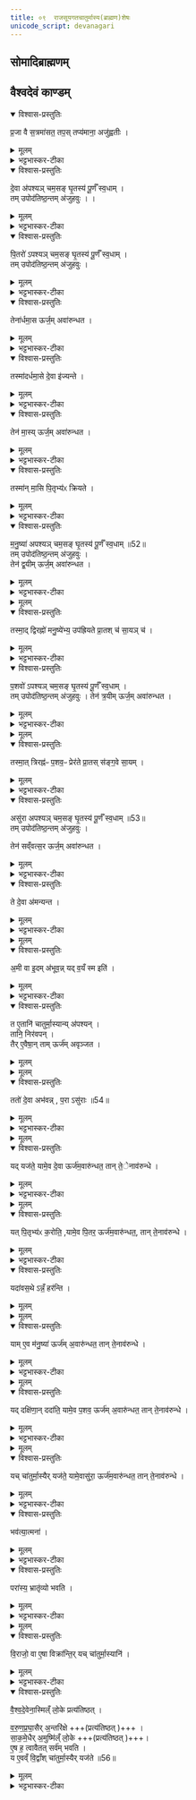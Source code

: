 ```yaml
---
title: ०९  राजसूयगतचातुर्मास्य(ब्राह्मण)शेषः
unicode_script: devanagari
---
```

## सोमादिब्राह्मणम्   


## वैश्वदेवं काण्डम्   

<details open><summary>विश्वास-प्रस्तुतिः</summary>

प्र॒जा वै स॒त्रमा॑सत॒ तप॒स् तप्य॑माना॒ अजु॑ह्वतीः ।  
</details>

<details><summary>मूलम्</summary>

प्र॒जा वै स॒त्रमा॑सत॒ तप॒स् तप्य॑माना॒ अजु॑ह्वतीः ।  
</details>

<details><summary>भट्टभास्कर-टीका</summary>

1 अथ राजसूयब्राह्मणशेषः, चातुर्मास्यानां राजसूय एवोत्पत्तेः॥ 'प्रजा वै सत्रत्तमासत' इति द्वावनुवाकौ वैश्वदेवं काण्डम् ॥

प्रजाः वक्ष्यमाणा देवादयः सर्वे संहत्य सत्रमासत सत्रासनं कुवन्त इव दीर्घकालं सहासत किं कुर्वन्तः तपस्तप्यमानाः गार्हस्थ्ये स्थित्वा उपवासादीनि तपांसि कुर्वत्यः अजुह्वतीः अजुह्वत्यः होमं कंचिदप्यकुर्वाणा आस्त । 'तपस्तपः कर्मकस्यैव'इत्यात्मनेपदम् ।
</details>

<details open><summary>विश्वास-प्रस्तुतिः</summary>

दे॒वा अ॑पश्यञ् चम॒सङ् घृ॒तस्य॑ पू॒र्णँ स्व॒धाम् ।  
तम् उपोद॑तिष्ठ॒न्तम् अ॑जुहवुः ।   ।  
</details>

<details><summary>मूलम्</summary>

दे॒वा अ॑पश्यञ् चम॒सङ् घृ॒तस्य॑ पू॒र्णँ स्व॒धाम् ।  
तम् उपोद॑तिष्ठ॒न्तम् अ॑जुहवुः ।   ।  
</details>

<details><summary>भट्टभास्कर-टीका</summary>

अथ तासां देवतानां मध्ये देवाश्चमसं पात्रं घृतस्य पूर्णं स्वधां अमृतात्मकं स्वस्यात्मनो धारकं वा । दधातेर्विच्, 'पूरणगुण'इति षष्ठीसमासप्रतिषेधेन षष्ठी ज्ञापिता । ईदृशं चमसं तपःप्रभावादाविर्भूतं अपश्यन् ।
</details>

<details open><summary>विश्वास-प्रस्तुतिः</summary>

पि॒तरो॑ ऽपश्यञ् चम॒सङ् घृ॒तस्य॑ पू॒र्णँ स्व॒धाम् ।  
तम् उपोद॑तिष्ठ॒न्तम् अ॑जुहवुः ।  
</details>

<details><summary>मूलम्</summary>

पि॒तरो॑ ऽपश्यञ् चम॒सङ् घृ॒तस्य॑ पू॒र्णँ स्व॒धाम् ।  
तम् उपोद॑तिष्ठ॒न्तम् अ॑जुहवुः ।  
</details>

<details><summary>भट्टभास्कर-टीका</summary>

अथ तं द्रष्टुं उपोदतिष्ठन् समीपतो होतुमुद्यताः अथ अजुहवुश्च तम् ।
</details>

<details open><summary>विश्वास-प्रस्तुतिः</summary>

तेना॑र्धमा॒स ऊर्ज॒म् अवा॑रुन्धत ।  
</details>

<details><summary>मूलम्</summary>

तेना॑र्धमा॒स ऊर्ज॒म् अवा॑रुन्धत ।  
</details>

<details><summary>भट्टभास्कर-टीका</summary>

तेन च होमेन अर्धमासे ऊर्जं अन्नं अवारुन्धत लब्धवन्तः । सामर्थ्याद्वीप्स्यते अर्धमासेअर्धमासे ।
</details>

<details open><summary>विश्वास-प्रस्तुतिः</summary>

तस्मा॑दर्धमा॒से दे॒वा इ॑ज्यन्ते ।  
</details>

<details><summary>मूलम्</summary>

तस्मा॑दर्धमा॒से दे॒वा इ॑ज्यन्ते ।  
</details>

<details><summary>भट्टभास्कर-टीका</summary>

तस्मादर्धमासे पौर्णमास्याममावावास्यायां च देवा इज्यन्ते । एवं सर्वत्र वेदितव्यम् ॥
</details>

<details open><summary>विश्वास-प्रस्तुतिः</summary>

तेन॑ मा॒स्य् ऊर्ज॒म् अवा॑रुन्धत ।  
</details>

<details><summary>मूलम्</summary>

तेन॑ मा॒स्य् ऊर्ज॒म् अवा॑रुन्धत ।  
</details>

<details><summary>भट्टभास्कर-टीका</summary>

2 पितरो मासि अन्नं अवारुन्धत ।
</details>

<details open><summary>विश्वास-प्रस्तुतिः</summary>

तस्मा॑न् मा॒सि पि॒तृभ्य॑ᳵ क्रियते ।  
</details>

<details><summary>मूलम्</summary>

तस्मा॑न् मा॒सि पि॒तृभ्य॑ᳵ क्रियते ।  
</details>

<details><summary>भट्टभास्कर-टीका</summary>

तस्मान्मासि पितृभ्यः क्रियते मासिमासि पिण्डपितृयज्ञः क्रियते ।'पद्दन्नादिना मासस्य मास्भावः । 'ऊदिडम्'इत्यादिना विभक्तेरुदात्तत्वम् ॥
</details>

<details open><summary>विश्वास-प्रस्तुतिः</summary>

म॒नु॒ष्या॑ अपश्यञ् चम॒सङ् घृ॒तस्य॑ पू॒र्णँ स्व॒धाम् ॥52॥  
तम् उपोद॑तिष्ठ॒न्तम् अ॑जुहवुः ।  
तेन॑ द्व॒यीम् ऊर्ज॒म् अवा॑रुन्धत ।  
</details>

<details><summary>मूलम्</summary>

म॒नु॒ष्या॑ अपश्यञ् चम॒सङ् घृ॒तस्य॑ पू॒र्णँ स्व॒धाम् ॥52॥  
तम् उपोद॑तिष्ठ॒न्तम् अ॑जुहवुः ।  
तेन॑ द्व॒यीम् ऊर्ज॒म् अवा॑रुन्धत ।  
</details>

<details><summary>भट्टभास्कर-टीका</summary>

3 मनुष्या द्वयीं ऊर्जं अन्नं अवारुन्धत । द्वावयवावस्य कालद्वयसम्बन्धात् । 'द्वित्रिभ्यां तयस्यायज्वा'स्थानिवद्भावेन तयबन्ततया उदात्तनिवृत्तिस्वरेण ङीपि उदात्तत्वम् ।
</details>


<details><summary>मूलम्</summary>

तस्मा॒द् द्विरह्नो॑ मनु॒ष्ये॑भ्य॒ उप॑ह्रियते ।
प्रा॒तश् च॑ सा॒यञ् च॑ ।
</details>

<details open><summary>विश्वास-प्रस्तुतिः</summary>

तस्मा॒द् द्विरह्नो॑ मनु॒ष्ये॑भ्य॒ उप॑ह्रियते प्रा॒तश् च॑ सा॒यञ् च॑ ।  
</details>

<details><summary>मूलम्</summary>

तस्मा॒द् द्विरह्नो॑ मनु॒ष्ये॑भ्य॒ उप॑ह्रियते प्रा॒तश् च॑ सा॒यञ् च॑ ।  
</details>

<details><summary>भट्टभास्कर-टीका</summary>

तस्मान्मनुष्येभ्यः एकस्य अह्नः अहोरात्रस्य द्विरुपह्रियते प्रातश्च सायं च प्रतिदिवसमह्नि रात्रौ च ॥
</details>

<details open><summary>विश्वास-प्रस्तुतिः</summary>

प॒शवो॑ ऽपश्यञ् चम॒सङ् घृ॒तस्य॑ पू॒र्णँ स्व॒धाम् ।  
तम् उपोद॑तिष्ठ॒न्तम् अ॑जुहवुः ।
तेन॑ त्र॒यीम् ऊर्ज॒म् अवा॑रुन्धत ।  
</details>

<details><summary>मूलम्</summary>

प॒शवो॑ ऽपश्यञ् चम॒सङ् घृ॒तस्य॑ पू॒र्णँ स्व॒धाम् ।  
तम् उपोद॑तिष्ठ॒न्तम् अ॑जुहवुः ।
तेन॑ त्र॒यीम् ऊर्ज॒म् अवा॑रुन्धत ।  
</details>

<details><summary>भट्टभास्कर-टीका</summary>

4 पशवः त्रयीं त्र्यवयवां ऊर्जं अन्नं अवारुन्धत ।
</details>


<details><summary>मूलम्</summary>

तस्मा॒त् त्रिरह्न॑ᳶ प॒शव॒ᳶ प्रेर॑ते ।
प्रा॒तस् स॑ङ्ग॒वे सा॒यम् ।
</details>

<details open><summary>विश्वास-प्रस्तुतिः</summary>

तस्मा॒त् त्रिरह्न॑ᳶ प॒शव॒ᳶ प्रेर॑ते प्रा॒तस् स॑ङ्ग॒वे सा॒यम् ।  
</details>

<details><summary>मूलम्</summary>

तस्मा॒त् त्रिरह्न॑ᳶ प॒शव॒ᳶ प्रेर॑ते प्रा॒तस् स॑ङ्ग॒वे सा॒यम् ।  
</details>

<details><summary>भट्टभास्कर-टीका</summary>

तस्मादह्नस्त्रिः प्रेरते पशवश्चरणार्थं प्रतिष्ठन्ते प्रातस्सङ्गवे सायं च । एभिः त्रिभिः विभागैः दिवसो भवति नैतद्व्यतिरिक्तः कश्चिद्दिवसांशः । तस्मात् सामर्थ्यात् सर्वमहश्चरन्ति पशव इत्युक्तं भवति । ततस्सति अत्यन्तसंयोगे संख्याविशेषोपादानस्य तद्विरोधित्वात् द्वितीयाभवे संबन्धसामान्ये षष्ठ्येव । ईर गतौ, आदादिकः अनुदात्तेत् ॥
</details>

<details open><summary>विश्वास-प्रस्तुतिः</summary>

असु॑रा अपश्यञ् चम॒सङ् घृ॒तस्य॑ पू॒र्णँ स्व॒धाम् ॥53॥  
तम् उपोद॑तिष्ठ॒न्तम् अ॑जुहवुः ।     

तेन॑ सव्ँवत्स॒र ऊर्ज॒म् अवा॑रुन्धत ।  
</details>

<details><summary>मूलम्</summary>

असु॑रा अपश्यञ् चम॒सङ् घृ॒तस्य॑ पू॒र्णँ स्व॒धाम् ॥53॥  
तम् उपोद॑तिष्ठ॒न्तम् अ॑जुहवुः ।     

तेन॑ सव्ँवत्स॒र ऊर्ज॒म् अवा॑रुन्धत ।  
</details>

<details><summary>भट्टभास्कर-टीका</summary>

5 असुराः संवत्सरे अन्नमलभन्त संवत्सरेऽन्तर्भावितान्नाः सकृत् संवत्सरे भुञ्जते ।
</details>

<details open><summary>विश्वास-प्रस्तुतिः</summary>

ते दे॒वा अ॑मन्यन्त ।  
</details>

<details><summary>मूलम्</summary>

ते दे॒वा अ॑मन्यन्त ।  
</details>

<details><summary>भट्टभास्कर-टीका</summary>

अथ तथाविधानसुरान् पश्यन्तः ते देवा अमन्यन्त ।
</details>


<details><summary>मूलम्</summary>

अ॒मी वा इ॒दम॑भूवन् । यद्व॒यँ स्म इति॑ ।
</details>

<details open><summary>विश्वास-प्रस्तुतिः</summary>

अ॒मी वा इ॒दम् अ॑भूव॒न्न् यद् व॒यँ स्म इति॑ ।  
</details>

<details><summary>मूलम्</summary>

अ॒मी वा इ॒दम् अ॑भूव॒न्न् यद् व॒यँ स्म इति॑ ।  
</details>

<details><summary>भट्टभास्कर-टीका</summary>

अमी असुरा इदं सर्वं अभूवन् यद्वयं स्मः । एभिः अपहृतं अस्मदैश्वर्यमिति यावत् ॥
</details>

<details open><summary>विश्वास-प्रस्तुतिः</summary>

त ए॒तानि॑ चातुर्मा॒स्यान्य् अ॑पश्यन् ।  
तानि॒ निर॑वपन् ।  
तैर् ए॒वैषा॒न् ताम् ऊर्ज॑म् अवृञ्जत ।  
</details>

<details><summary>मूलम्</summary>

त ए॒तानि॑ चातुर्मा॒स्यान्य् अ॑पश्यन् ।  
तानि॒ निर॑वपन् ।  
तैर् ए॒वैषा॒न् ताम् ऊर्ज॑म् अवृञ्जत ।  
</details>


<details><summary>मूलम्</summary>

ततो॑ दे॒वा अभ॑वन् ।
पराऽसु॑राः ॥54॥  
</details>

<details open><summary>विश्वास-प्रस्तुतिः</summary>

ततो॑ दे॒वा अभ॑वन्न् , प॒रा ऽसु॑राः ॥54॥  
</details>

<details><summary>मूलम्</summary>

ततो॑ दे॒वा अभ॑वन्न् , प॒रा ऽसु॑राः ॥54॥  
</details>

<details><summary>भट्टभास्कर-टीका</summary>

6 त एतानीत्यादि ॥ गतम् ॥
</details>


<details><summary>मूलम्</summary>

यद्यज॑ते ।
यामे॒व दे॒वा ऊर्ज॑म॒वारु॑न्धत ।
तान्तेनाव॑रुन्धे ।
</details>

<details open><summary>विश्वास-प्रस्तुतिः</summary>

यद् यज॑ते॒ यामे॒व दे॒वा ऊर्ज॑म॒वारु॑न्धत॒ तान् ते॒ेनाव॑रुन्धे ।  
</details>

<details><summary>मूलम्</summary>

यद् यज॑ते॒ यामे॒व दे॒वा ऊर्ज॑म॒वारु॑न्धत॒ तान् ते॒ेनाव॑रुन्धे ।  
</details>

<details><summary>भट्टभास्कर-टीका</summary>

7 यद्यजत इति ॥ यदुक्तं 'तस्मादर्धमासे देवा इज्यन्ते'इति ब्राह्मणेन तदाह - तत्र यत् दर्शपूर्णमासाभ्यां यजते यजमानो देवान् तेन देवानां ऊर्जं अवरुन्धे ।
</details>


<details><summary>मूलम्</summary>

यत्पि॒तृभ्य॑ᳵ क॒रोति॑ ।
यामे॒व पि॒तर॒ ऊर्ज॑म॒वारु॑न्धत ।
तान्तेनाव॑रुन्धे ।
</details>

<details open><summary>विश्वास-प्रस्तुतिः</summary>

यत् पि॒तृभ्य॑ᳵ क॒रोति॒ ,यामे॒व पि॒तर॒ ऊर्ज॑म॒वारु॑न्धत॒, तान् ते॒नाव॑रुन्धे ।  
</details>

<details><summary>मूलम्</summary>

यत् पि॒तृभ्य॑ᳵ क॒रोति॒ ,यामे॒व पि॒तर॒ ऊर्ज॑म॒वारु॑न्धत॒, तान् ते॒नाव॑रुन्धे ।  
</details>

<details><summary>भट्टभास्कर-टीका</summary>

पितृभ्यः पिण्डपितृयज्ञेन पितॄणामूर्जयवरुन्धे ।
</details>

<details open><summary>विश्वास-प्रस्तुतिः</summary>

यदा॑वस॒थे ऽन्नँ॒ हर॑न्ति ।  
</details>

<details><summary>मूलम्</summary>

यदा॑वस॒थे ऽन्नँ॒ हर॑न्ति ।  
</details>


<details><summary>मूलम्</summary>

यामे॒व म॑नु॒ष्या॑ ऊर्ज॑म॒वारु॑न्धत ।
तान्तेनाव॑रुन्धे ।
</details>

<details open><summary>विश्वास-प्रस्तुतिः</summary>

याम् ए॒व म॑नु॒ष्या॑ ऊर्ज॑म् अ॒वारु॑न्धत॒ तान् ते॒नाव॑रुन्धे ।  
</details>

<details><summary>मूलम्</summary>

याम् ए॒व म॑नु॒ष्या॑ ऊर्ज॑म् अ॒वारु॑न्धत॒ तान् ते॒नाव॑रुन्धे ।  
</details>

<details><summary>भट्टभास्कर-टीका</summary>

आवसथे वैश्वदेवातिथिपूजादिना अन्नदानेन मनुष्याणामूर्जमवरुन्धे ।
</details>


<details><summary>मूलम्</summary>

यद् दक्षि॑णा॒न् ददा॑ति ॥55॥
यामे॒व प॒शव॒ ऊर्ज॑म॒वारु॑न्धत ।
तान्तेनाव॑रुन्धे ।
</details>

<details open><summary>विश्वास-प्रस्तुतिः</summary>

यद् दक्षि॑णा॒न् ददा॑ति॒ यामे॒व प॒शव॒ ऊर्ज॑म् अ॒वारु॑न्धत॒ तान् ते॒नाव॑रुन्धे ।  
</details>

<details><summary>मूलम्</summary>

यद् दक्षि॑णा॒न् ददा॑ति॒ यामे॒व प॒शव॒ ऊर्ज॑म् अ॒वारु॑न्धत॒ तान् ते॒नाव॑रुन्धे ।  
</details>

<details><summary>भट्टभास्कर-टीका</summary>

दक्षिणात्वेन पश्वादिदानात् पशूनामूर्जमवरुन्धे ।
</details>


<details><summary>मूलम्</summary>

यच् चा॑तुर्मा॒स्यैर् यज॑ते ।
यामे॒वासु॑रा॒ ऊर्ज॑म॒वारु॑न्धत ।
तान्तेनाव॑रुन्धे ।
</details>

<details open><summary>विश्वास-प्रस्तुतिः</summary>

यच् चा॑तुर्मा॒स्यैर् यज॑ते॒ यामे॒वासु॑रा॒ ऊर्ज॑म॒वारु॑न्धत॒ तान् ते॒नाव॑रुन्धे ।  
</details>

<details><summary>मूलम्</summary>

यच् चा॑तुर्मा॒स्यैर् यज॑ते॒ यामे॒वासु॑रा॒ ऊर्ज॑म॒वारु॑न्धत॒ तान् ते॒नाव॑रुन्धे ।  
</details>

<details><summary>भट्टभास्कर-टीका</summary>

चातुर्मास्यैरसुराणामूर्जमवरुन्धे संवत्सरसाध्यत्वात् ।
</details>

<details open><summary>विश्वास-प्रस्तुतिः</summary>

भव॑त्या॒त्मना॑ ।
</details>

<details><summary>मूलम्</summary>

भव॑त्या॒त्मना॑ ।
</details>

<details><summary>भट्टभास्कर-टीका</summary>

भवत्यात्मना स्वयं भूतिमान् संपद्यते ।
</details>

<details open><summary>विश्वास-प्रस्तुतिः</summary>

परा॑स्य॒ भ्रातृ॑व्यो भवति ।  
</details>

<details><summary>मूलम्</summary>

परा॑स्य॒ भ्रातृ॑व्यो भवति ।  
</details>

<details><summary>भट्टभास्कर-टीका</summary>

अस्य भ्रातृव्यः पराभवति विनश्यति ॥
</details>


<details><summary>मूलम्</summary>

वि॒राजो॒ वा ए॒षा विक्रा॑न्तिः । यच्चा॑तुर्मा॒स्यानि॑ ।
</details>

<details open><summary>विश्वास-प्रस्तुतिः</summary>

वि॒राजो॒ वा ए॒षा विक्रा॑न्ति॒र् यच् चा॑तुर्मा॒स्यानि॑ ।  
</details>

<details><summary>मूलम्</summary>

वि॒राजो॒ वा ए॒षा विक्रा॑न्ति॒र् यच् चा॑तुर्मा॒स्यानि॑ ।  
</details>

<details><summary>भट्टभास्कर-टीका</summary>

8 विराजो वा इत्यादि ॥ विराट् प्रजापतिः । तदीया विक्रान्तिः लोकत्रयमाक्रम्यावस्थानम् । सैव चातुर्मास्यानि ।
</details>

<details open><summary>विश्वास-प्रस्तुतिः</summary>

वै॒श्व॒दे॒वेना॒स्मिल्ँ लो॒के प्रत्य॑तिष्ठत् ।   

व॒रु॒ण॒प्र॒घा॒सैर् अ॒न्तरि॑क्षे +++(प्रत्य॑तिष्ठत् )+++ ।  
सा॒क॒मे॒धैर् अ॒मुष्मि॑ल्ँ लो॒के +++(प्रत्य॑तिष्ठत् )+++।  
ए॒ष ह॒ त्वावैतत् सर्व॑म् भवति ।  
य ए॒वव्ँ वि॒द्वाँश् चा॑तुर्मा॒स्यैर् यज॑ते ॥56॥  
</details>

<details><summary>मूलम्</summary>

वै॒श्व॒दे॒वेना॒स्मिल्ँ लो॒के प्रत्य॑तिष्ठत् ।   

व॒रु॒ण॒प्र॒घा॒सैर् अ॒न्तरि॑क्षे +++(प्रत्य॑तिष्ठत् )+++ ।  
सा॒क॒मे॒धैर् अ॒मुष्मि॑ल्ँ लो॒के +++(प्रत्य॑तिष्ठत् )+++।  
ए॒ष ह॒ त्वावैतत् सर्व॑म् भवति ।  
य ए॒वव्ँ वि॒द्वाँश् चा॑तुर्मा॒स्यैर् यज॑ते ॥56॥  
</details>

<details><summary>भट्टभास्कर-टीका</summary>

इदानीं विराज एव विक्रान्तिं दर्शथति - वैश्वदेवेनेत्यादि ॥ यस्मादेवं तस्मात् एवं विद्वान्यश्चातुर्मास्यैर्यजते एष खलु एतत्सर्वं त्रैलोक्यं भवति, एतदाधारं सर्वं भवति एतस्माद्वा देवाद्यैश्वर्यं प्राप्नोति । तोरन्त्यलोपश्छान्दसः । एवं चातुर्मास्यानामेव स्तुत्यर्थं तदवयवानां नित्यानां कर्मणामनुवाद इति ॥

इति चतुर्थे नवमोऽनुवाकः ॥  

</details>

